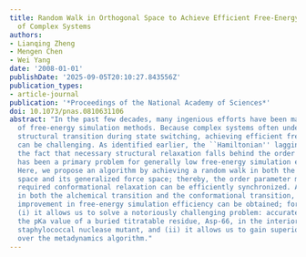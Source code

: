 ```yaml
---
title: Random Walk in Orthogonal Space to Achieve Efficient Free-Energy Simulation
  of Complex Systems
authors:
- Lianqing Zheng
- Mengen Chen
- Wei Yang
date: '2008-01-01'
publishDate: '2025-09-05T20:10:27.843556Z'
publication_types:
- article-journal
publication: '*Proceedings of the National Academy of Sciences*'
doi: 10.1073/pnas.0810631106
abstract: "In the past few decades, many ingenious efforts have been made in the development
  of free-energy simulation methods. Because complex systems often undergo nontrivial
  structural transition during state switching, achieving efficient free-energy calculation
  can be challenging. As identified earlier, the ``Hamiltonian'' lagging, which reveals
  the fact that necessary structural relaxation falls behind the order parameter move,
  has been a primary problem for generally low free-energy simulation efficiency.
  Here, we propose an algorithm by achieving a random walk in both the order parameter
  space and its generalized force space; thereby, the order parameter move and the
  required conformational relaxation can be efficiently synchronized. As demonstrated
  in both the alchemical transition and the conformational transition, a leapfrog
  improvement in free-energy simulation efficiency can be obtained; for instance,
  (i) it allows us to solve a notoriously challenging problem: accurately predicting
  the pKa value of a buried titratable residue, Asp-66, in the interior of the V66E
  staphylococcal nuclease mutant, and (ii) it allows us to gain superior efficiency
  over the metadynamics algorithm."
---
```

